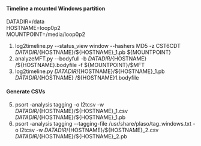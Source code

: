 #### Timeline a mounted Windows partition  
  
DATADIR=/data  
HOSTNAME=loop0p2  
MOUNTPOINT=/media/loop0p2  
1. log2timeline.py --status_view window --hashers MD5 -z CST6CDT ${DATADIR}/${HOSTNAME}/${HOSTNAME}_1.pb ${MOUNTPOINT}  
2. analyzeMFT.py --bodyfull -b ${DATADIR}/${HOSTNAME} \/${HOSTNAME}.bodyfile -f ${MOUNTPOINT}/\$MFT  
3. log2timeline.py  ${DATADIR}/${HOSTNAME}/${HOSTNAME}_1.pb ${DATADIR}/${HOSTNAME} /${HOSTNAME}1.bodyfile  
   
#### Generate CSVs  
5. psort -analysis tagging -o l2tcsv -w ${DATADIR}/${HOSTNAME}/${HOSTNAME}_1.csv ${DATADIR}/${HOSTNAME}/${HOSTNAME}_1.pb  
6. psort -analysis tagging --tagging-file /usr/share/plaso/tag_windows.txt -o l2tcsv -w ${DATADIR}/${HOSTNAME}/${HOSTNAME}_2.csv ${DATADIR}/${HOSTNAME}/${HOSTNAME}_2.pb  
